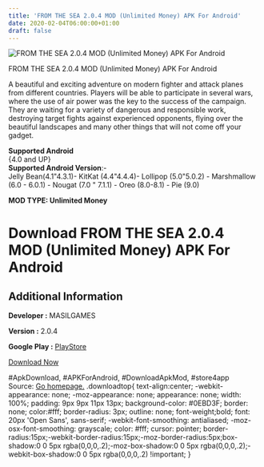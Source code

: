 ```yaml
---
title: 'FROM THE SEA 2.0.4 MOD (Unlimited Money) APK For Android'
date: 2020-02-04T06:00:00+01:00
draft: false
---
```


![FROM THE SEA 2.0.4 MOD (Unlimited Money) APK For Android](https://i2.wp.com/apkhome.net/wp-content/uploads/2020/02/FROM-THE-SEA-2.0.4-MOD-Unlimited-Money.png "FROM THE SEA 2.0.4 MOD (Unlimited Money) APK For Android")

  

FROM THE SEA 2.0.4 MOD (Unlimited Money) APK For Android

A beautiful and exciting adventure on modern fighter and attack planes from different countries. Players will be able to participate in several wars, where the use of air power was the key to the success of the campaign. They are waiting for a variety of dangerous and responsible work, destroying target fights against experienced opponents, flying over the beautiful landscapes and many other things that will not come off your gadget.

**Supported Android**  
{4.0 and UP}  
**Supported Android Version**:-  
Jelly Bean(4.1"4.3.1)- KitKat (4.4"4.4.4)- Lollipop (5.0"5.0.2) - Marshmallow (6.0 - 6.0.1) - Nougat (7.0 " 7.1.1) - Oreo (8.0-8.1) - Pie (9.0)

**MOD TYPE: Unlimited Money**

Download FROM THE SEA 2.0.4 MOD (Unlimited Money) APK For Android
=================================================================

Additional Information
----------------------

**Developer :** MASILGAMES

**Version :** 2.0.4

**Google Play :** [PlayStore](https://play.google.com/store/apps/details?id=com.masilgames.FromTheSea)

  

[Download Now](https://store4app.co/post/from-the-sea-2-0-4-mod-unlimited-money-apk-for-android_1580755425)

  
#ApkDownload, #APKForAndroid, #DownloadApkMod, #store4app  
Source: [Go homepage.](https://store4app.co/post/from-the-sea-2-0-4-mod-unlimited-money-apk-for-android_1580755425) .downloadtop{ text-align:center; -webkit-appearance: none; -moz-appearance: none; appearance: none; width: 100%; padding: 9px 9px 11px 13px; background-color: #0EBD3F; border: none; color:#fff; border-radius: 3px; outline: none; font-weight;bold; font: 20px 'Open Sans', sans-serif; -webkit-font-smoothing: antialiased; -moz-osx-font-smoothing: grayscale; color: #fff; cursor: pointer; border-radius:15px;-webkit-border-radius:15px;-moz-border-radius:5px;box-shadow:0 0 5px rgba(0,0,0,.2);-moz-box-shadow:0 0 5px rgba(0,0,0,.2);-webkit-box-shadow:0 0 5px rgba(0,0,0,.2) !important; }